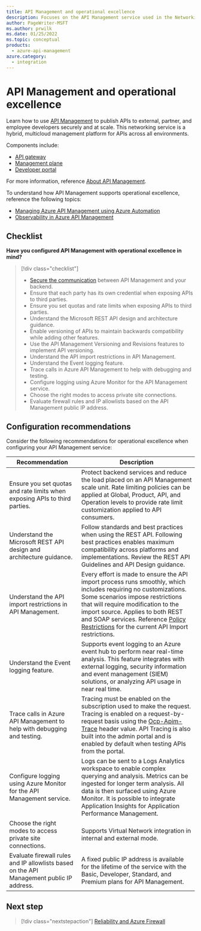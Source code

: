 ```yaml
---
title: API Management and operational excellence
description: Focuses on the API Management service used in the Networking solution to provide best-practice and configuration recommendations related to Operational excellence.
author: PageWriter-MSFT
ms.author: prwilk
ms.date: 01/25/2022
ms.topic: conceptual
products:
  - azure-api-management
azure.category:
  - integration
---
```


# API Management and operational excellence

Learn how to use [API Management](/azure/api-management/) to publish APIs to external, partner, and employee developers securely and at scale. This networking service is a hybrid, multicloud management platform for APIs across all environments.

Components include:

- [API gateway](/azure/api-management/api-management-key-concepts#api-gateway)
- [Management plane](/azure/api-management/api-management-key-concepts#management-plane)
- [Developer portal](/azure/api-management/api-management-key-concepts#developer-portal)

For more information, reference [About API Management](/azure/api-management/api-management-key-concepts).

To understand how API Management supports operational excellence, reference the following topics:

- [Managing Azure API Management using Azure Automation](/azure/api-management/automation-manage-api-management)
- [Observability in Azure API Management](/azure/api-management/observability)

## Checklist

**Have you configured API Management with operational excellence in mind?**

> [!div class="checklist"]
> - [Secure the communication](/azure/api-management/api-management-faq#how-can-i-secure-the-connection-between-the-api-management-gateway-and-my-back-end-services) between API Management and your backend.
> - Ensure that each party has its own credential when exposing APIs to third parties.
> - Ensure you set quotas and rate limits when exposing APIs to third parties.
> - Understand the Microsoft REST API design and architecture guidance.
> - Enable versioning of APIs to maintain backwards compatibility while adding other features.
> - Use the API Management Versioning and Revisions features to implement API versioning.
> - Understand the API import restrictions in API Management.
> - Understand the Event logging feature.
> - Trace calls in Azure API Management to help with debugging and testing.
> - Configure logging using Azure Monitor for the API Management service.
> - Choose the right modes to access private site connections.
> - Evaluate firewall rules and IP allowlists based on the API Management public IP address.

## Configuration recommendations

Consider the following recommendations for operational excellence when configuring your API Management service:

|Recommendation|Description|
|--------------|-----------|
|Ensure you set quotas and rate limits when exposing APIs to third parties.|Protect backend services and reduce the load placed on an API Management scale unit. Rate limiting policies can be applied at Global, Product, API, and Operation levels to provide rate limit customization applied to API consumers.|
|Understand the Microsoft REST API design and architecture guidance.|Follow standards and best practices when using the REST API. Following best practices enables maximum compatibility across platforms and implementations. Review the REST API Guidelines and API Design guidance.|
|Understand the API import restrictions in API Management.|Every effort is made to ensure the API import process runs smoothly, which includes requiring no customizations. Some scenarios impose restrictions that will require modification to the import source. Applies to both REST and SOAP services. Reference [Policy Restrictions](/rest/api/policy/policy-restrictions) for the current API Import restrictions.|
|Understand the Event logging feature.|Supports event logging to an Azure event hub to perform near real-time analysis. This feature integrates with external logging, security information and event management (SIEM) solutions, or analyzing API usage in near real time.|
|Trace calls in Azure API Management to help with debugging and testing.|Tracing must be enabled on the subscription used to make the request. Tracing is enabled on a request-by-request basis using the [Ocp-Apim-Trace](/azure/api-management/api-management-howto-api-inspector) header value. API Tracing is also built into the admin portal and is enabled by default when testing APIs from the portal.|
|Configure logging using Azure Monitor for the API Management service.|Logs can be sent to a Logs Analytics workspace to enable complex querying and analysis. Metrics can be ingested for longer term analysis. All data is then surfaced using Azure Monitor. It is possible to integrate Application Insights for Application Performance Management.|
|Choose the right modes to access private site connections.|Supports Virtual Network integration in internal and external mode.|
|Evaluate firewall rules and IP allowlists based on the API Management public IP address.|A fixed public IP address is available for the lifetime of the service with the Basic, Developer, Standard, and Premium plans for API Management.|

## Next step

> [!div class="nextstepaction"]
> [Reliability and Azure Firewall](../azure-firewall.md)
